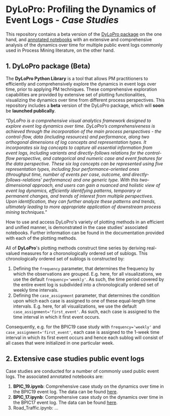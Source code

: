 # __DyLoPro: Profiling the Dynamics of Event Logs - *Case Studies*__ 

This repository contains a beta version of the [DyLoPro package](#1-dylopro-package-beta) on the one hand, and [annotated notebooks](#2-extensive-case-studies-public-event-logs) with an extensive and comprehensive analysis of the dynamics over time for multiple public event logs commonly used in Process Mining literature, on the other hand. 

## __1. DyLoPro package (Beta)__
The __DyLoPro Python Library__ is a tool that allows PM practitioners to efficiently and comprehensively explore the dynamics in event logs over time, prior to applying PM techniques. These comprehensive exploration capabilities are provided by extensive set of plotting functionalities, visualizing the dynamics over time from different process perspectives. This repository includes a __beta__ version of the DyLoPro package, which will __soon__ be __launched publically__.

_"DyLoPro is a comprehensive visual analytics framework designed to explore event log dynamics over time. DyLoPro’s comprehensiveness is achieved through the incorporation of the main process perspectives - the control-flow, data (including resources) and performance, along two orthogonal dimensions of log concepts and representation types. It incorporates six log concepts to capture all essential information from event logs, including variants and directly-follows relations for the control-flow perspective, and categorical and numeric case and event features for the data perspective. These six log concepts can be represented using five representation types, including four performance-oriented ones (throughput time, number of events per case, outcome, and directly-follows-relations’ performance) and one generic type. With this two-dimensional approach, end users can gain a nuanced and holistic view of event log dynamics, efficiently identifying patterns, temporary or permanent changes, and trends of interest from multiple perspectives. Upon identification, they can further analyze these patterns and trends, ultimately leading to more appropriate application of downstream process mining techniques."_

How to use and access DyLoPro's variety of plotting methods in an efficient and unified manner, is demonstrated in the case studies' associated notebooks. Further information can be found in the documentation provided with each of the plotting methods. 

All of __DyLoPro__'s plotting methods construct time series by deriving real-valued measures for a choronologically ordered set of sublogs. This chronologically ordered set of sublogs is constructed by: 
1. Defining the `frequency` parameter, that determines the frequency by which the observations are grouped. E.g. here, for all visualizations, we use the default `frequency='weekly'`. As such, the time period covered by the entire event log is subdivided into a chronologically ordered set of weekly time intervals. 
1. Defining the `case_assignment` parameter, that determines the condition upon which each case is assigned to one of these equal-length time intervals. E.g. here, for all visualizations, we use the default `case_assignment='first_event'`. As such, each case is assigned to the time interval in which it first event occurs.

Consequently, e.g. for the BPIC19 case study with `frequency='weekly'` and `case_assignment='first_event'`, each case is assigned to the 1-week time interval in which its first event occurs and hence each sublog will consist of all cases that were initialized in one particular week. 


## __2. Extensive case studies public event logs__ 

Case studies are conducted for a number of commonly used public event logs. The associated annotated notebooks are: 

1. __BPIC_19.ipynb__: Comprehensive case study on the dynamics over time in the BPIC19 event log. The data can be found [here](https://doi.org/10.4121/uuid:d06aff4b-79f0-45e6-8ec8-e19730c248f1).
1. __BPIC_17.ipynb__: Comprehensive case study on the dynamics over time in the BPIC17 event log. The data can be found [here](https://doi.org/10.4121/uuid:5f3067df-f10b-45da-b98b-86ae4c7a310b).
1. Road_Traffic.ipynb: ...


